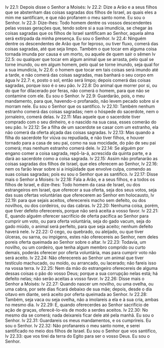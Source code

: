 lv 22.1: Depois disse o Senhor a Moisés:
lv 22.2: Dize a Arão e a seus filhos que se abstenham das coisas sagradas dos filhos de Israel, as quais eles a mim me santificam, e que não profanem o meu santo nome. Eu sou o Senhor.
lv 22.3: Dize-lhes: Todo homem dentre os vossos descendentes pelas vossas gerações que, tendo sobre si a sua imundícia, se chegar às coisas sagradas que os filhos de Israel santificam ao Senhor, aquela alma será extirpada da minha presença. Eu sou o Senhor.
lv 22.4: Ninguém dentre os descendentes de Arão que for leproso, ou tiver fluxo, comerá das coisas sagradas, até que seja limpo. Também o que tocar em alguma coisa tornada imunda por causa e um morto, ou aquele de quem sair o sêmen
lv 22.5: ou qualquer que tocar em algum animal que se arrasta, pelo qual se torne imundo, ou em algum homem, pelo qual se torne imundo, seja qual for a sua imundícia,
lv 22.6: o homem que tocar em tais coisas será imundo até a tarde, e não comerá das coisas sagradas, mas banhará o seu corpo em água
lv 22.7: e, posto o sol, então será limpo; depois comerá das coisas sagradas, porque isso é o seu pão.
lv 22.8: Do animal que morrer por si, ou do que for dilacerado por feras, não comerá o homem, para que não se contamine com ele. Eu sou o Senhor.
lv 22.9: Guardarão, pois, o meu mandamento, para que, havendo-o profanado, não levem pecado sobre si e morram nele. Eu sou o Senhor que os santifico.
lv 22.10: Também nenhum estranho comerá das coisas sagradas; nem o hóspede do sacerdote, nem o jornaleiro, comerá delas.
lv 22.11: Mas aquele que o sacerdote tiver comprado com o seu dinheiro, e o nascido na sua casa, esses comerão do seu pão.
lv 22.12: Se a filha de um sacerdote se casar com um estranho, ela não comerá da oferta alçada das coisas sagradas.
lv 22.13: Mas quando a filha do sacerdote for viúva ou repudiada, e não tiver filhos, e houver tornado para a casa de seu pai, como na sua mocidade, do pão de seu pai comerá; mas nenhum estranho comerá dele.
lv 22.14: Se alguém por engano comer a coisa sagrada, repô-la-á, acrescida da quinta parte, e a dará ao sacerdote como a coisa sagrada.
lv 22.15: Assim não profanarão as coisas sagradas dos filhos de Israel, que eles oferecem ao Senhor,
lv 22.16: nem os farão levar sobre si a iniqüidade que envolve culpa, comendo as suas coisas sagradas; pois eu sou o Senhor que as santifico.
lv 22.17: Disse mais o Senhor a Moisés:
lv 22.18: Fala a Arão, e a seus filhos, e a todos os filhos de Israel, e dize-lhes: Todo homem da casa de Israel, ou dos estrangeiros em Israel, que oferecer a sua oferta, seja dos seus votos, seja das suas ofertas voluntárias que oferecerem ao Senhor em holocausto,
lv 22.19: para que sejais aceitos, oferecereis macho sem defeito, ou dos novilhos, ou dos cordeiros, ou das cabras.
lv 22.20: Nenhuma coisa, porém, que tiver defeito oferecereis, porque não será aceita a vosso favor.
lv 22.21: E, quando alguém oferecer sacrifício de oferta pacífica ao Senhor para cumprir um voto, ou para oferta voluntária, seja do gado vacum, seja do gado miúdo, o animal será perfeito, para que seja aceito; nenhum defeito haverá nele.
lv 22.22: O cego, ou quebrado, ou aleijado, ou que tiver úlceras, ou sarna, ou impigens, estes não oferecereis ao Senhor, nem deles poreis oferta queimada ao Senhor sobre o altar.
lv 22.23: Todavia, um novilho, ou um cordeiro, que tenha algum membro comprido ou curto demais, poderás oferecer por oferta voluntária, mas para cumprir voto não será aceito.
lv 22.24: Não oferecereis ao Senhor um animal que tiver testículo machucado, ou moído, ou arrancado, ou lacerado; não fareis isso na vossa terra.
lv 22.25: Nem da mão do estrangeiro oferecereis de alguma dessas coisas o pão do vosso Deus; porque a sua corrupção nelas está; há defeito nelas; não serão aceitas a vosso favor.
lv 22.26: Disse mais o Senhor a Moisés:
lv 22.27: Quando nascer um novilho, ou uma ovelha, ou uma cabra, por sete dias ficará debaixo de sua mãe; depois, desde o dia oitavo em diante, será aceito por oferta queimada ao Senhor.
lv 22.28: Também, seja vaca ou seja ovelha, não a imolareis a ela e à sua cria, ambas no mesmo dia.
lv 22.29: E, quando oferecerdes ao Senhor sacrifício de ação de graças, oferecê-lo-eis de modo a serdes aceitos.
lv 22.30: No mesmo dia se comerá; nada deixareis ficar dele até pela manhã. Eu sou o Senhor.
lv 22.31: Guardareis os meus mandamentos, e os cumprireis. Eu sou o Senhor.
lv 22.32: Não profanareis o meu santo nome, e serei santificado no meio dos filhos de Israel. Eu sou o Senhor que vos santifico,
lv 22.33: que vos tirei da terra do Egito para ser o vosso Deus. Eu sou o Senhor.
